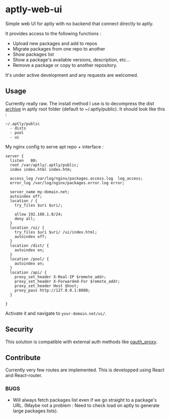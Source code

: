 # aptly-web-ui
Simple web UI for aptly with no backend that connect directly to aptly.

It provides access to the following functions :
- Upload new packages and add to repos
- Migrate packages from one repo to another
- Show packages list
- Show a package's available versions, description, etc...
- Remove a package or copy to another repository.

It's under active development and any requests are welcomed.

## Usage

Currently really raw. The install method I use is to decompress the dist [archive](https://github.com/sdumetz/aptly-web-ui/blob/gh-pages/aptly-web-ui.tar.gz) in aptly root folder (default to ~/.aptly/public). It should look like this :

    ~/.aptly/public
      - dists
      - pool
      - ui

My nginx config to serve apt repo + interface :
```
server {
  listen   80;
  root /var/aptly/.aptly/public;
  index index.html index.htm;

  access_log /var/log/nginx/packages.access.log  log_access;
  error_log /var/log/nginx/packages.error.log error;

  server_name my-domain.net;
  autoindex off;
  location / {
    try_files $uri $uri/;

    allow 192.168.1.0/24;
    deny all;
  }
  location /ui/ {
    try_files $uri $uri/ /ui/index.html;
    autoindex off;
  }
  location /dist/ {
    autoindex on;
  }
  location /pool/ {
    autoindex on;
  }
  location /api/ {
    proxy_set_header X-Real-IP $remote_addr;
    proxy_set_header X-Forwarded-For $remote_addr;
    proxy_set_header Host $host;
    proxy_pass http://127.0.0.1:8080;
  }

}
```

Activate it and navigate to `your-domain.net/ui/`.

## Security

This solution is compatible with external auth methods like [oauth_proxy](https://github.com/bitly/oauth2_proxy).

## Contribute

Currently very few routes are implemented. This is developped using React and React-router.

### BUGS

- Will always fetch packages list even if we go straight to a package's URL. (Maybe not a problem : Need to check load on aptly to generate large packages lists).
